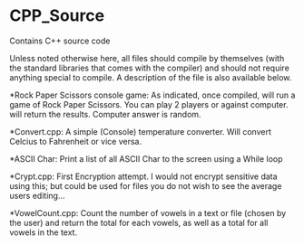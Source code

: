 # CPP_Source
Contains C++ source code

Unless noted otherwise here, all files should compile by themselves (with the standard libraries that comes with the compiler) and should not require anything special to compile. A description of the file is also available below.

  *Rock Paper Scissors console game:
    As indicated, once compiled, will run a game of Rock Paper Scissors. You can play 2 players or against computer. will return the results. Computer answer is random.
  
  *Convert.cpp:
    A simple (Console) temperature converter. Will convert Celcius to Fahrenheit or vice versa.

  *ASCII Char:
    Print a list of all ASCII Char to the screen using a While loop

  *Crypt.cpp:
    First Encryption attempt. I would not encrypt sensitive data using this; 
    but could be used for files you do not wish to see the average users editing...
  
  *VowelCount.cpp:
    Count the number of vowels in a text or file (chosen by the user) and return the total for each vowels, 
    as well as a total for all vowels in the text.
    
  
